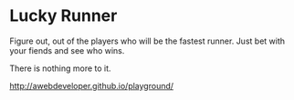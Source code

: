 Lucky Runner
=======

Figure out, out of the players who will be the fastest runner. Just bet with your fiends and see who wins.  

There is nothing more to it.

http://awebdeveloper.github.io/playground/
 
